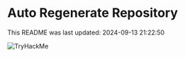 # Auto Regenerate Repository

This README was last updated: 2024-09-13 21:22:50

 ![TryHackMe](https://tryhackme.com/badge/533634)